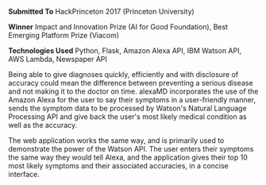 **Submitted To** HackPrinceton 2017 (Princeton University)

**Winner** Impact and Innovation Prize (AI for Good Foundation), Best Emerging Platform Prize (Viacom)

**Technologies Used** Python, Flask, Amazon Alexa API, IBM Watson API, AWS Lambda, Newspaper API

Being able to give diagnoses quickly, efficiently and with disclosure of accuracy could mean the difference between preventing a serious disease and not making it to the doctor on time. alexaMD incorporates the use of the Amazon Alexa for the user to say their symptoms in a user-friendly manner, sends the symptom data to be processed by Watson's Natural Language Processing API and give back the user's most likely medical condition as well as the accuracy.

The web application works the same way, and is primarily used to demonstrate the power of the Watson API. The user enters their symptoms the same way they would tell Alexa, and the application gives their top 10 most likely symptoms and their associated accuracies, in a concise interface.
